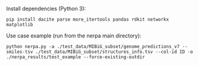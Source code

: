 Install dependencies (Python 3):
```
pip install dacite parse more_itertools pandas rdkit networkx matplotlib 
```


Use case example (run from the nerpa main directory):

```
python nerpa.py -a ./test_data/MIBiG_subset/genome_predictions_v7 --smiles-tsv ./test_data/MIBiG_subset/structures_info.tsv --col-id ID -o ./nerpa_results/test_example --force-existing-outdir
```
